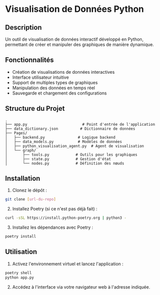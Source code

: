 # Visualisation de Données Python

## Description
Un outil de visualisation de données interactif développé en Python, permettant de créer et manipuler des graphiques de manière dynamique.

## Fonctionnalités
- Création de visualisations de données interactives
- Interface utilisateur intuitive
- Support de multiples types de graphiques
- Manipulation des données en temps réel
- Sauvegarde et chargement des configurations

## Structure du Projet
```
.
├── app.py                         # Point d'entrée de l'application
├── data_dictionary.json          # Dictionnaire de données
├── Pages/
│   ├── backend.py               # Logique backend
│   ├── data_models.py           # Modèles de données
│   ├── python_visualisation_agent.py  # Agent de visualisation
│   └── graph/
│       ├── tools.py            # Outils pour les graphiques
│       ├── state.py            # Gestion d'état
│       └── nodes.py            # Définition des nœuds
```

## Installation
1. Clonez le dépôt :
```bash
git clone [url-du-repo]
```

2. Installez Poetry (si ce n'est pas déjà fait) :
```bash
curl -sSL https://install.python-poetry.org | python3 -
```

3. Installez les dépendances avec Poetry :
```bash
poetry install
```

## Utilisation
1. Activez l'environnement virtuel et lancez l'application :
```bash
poetry shell
python app.py
```

2. Accédez à l'interface via votre navigateur web à l'adresse indiquée.
